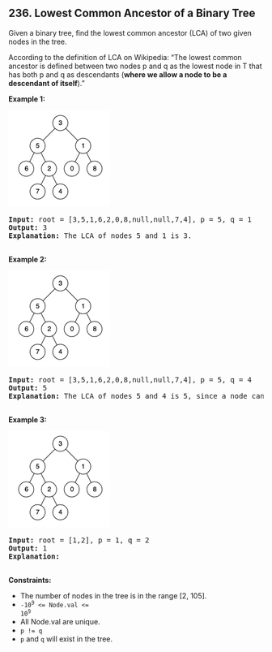 ## 236. Lowest Common Ancestor of a Binary Tree

Given a binary tree, find the lowest common ancestor (LCA) of two given nodes in the tree.

According to the definition of LCA on Wikipedia: “The lowest common ancestor is defined between two nodes p and q as the lowest node in T that has both p and q as descendants (**where we allow a node to be a descendant of itself**).”

**Example 1:**

![](img1.png)

<pre>
<b>Input:</b> root = [3,5,1,6,2,0,8,null,null,7,4], p = 5, q = 1
<b>Output:</b> 3
<b>Explanation:</b> The LCA of nodes 5 and 1 is 3.

</pre>

**Example 2:**

![](img2.png)

<pre>
<b>Input:</b> root = [3,5,1,6,2,0,8,null,null,7,4], p = 5, q = 4
<b>Output:</b> 5
<b>Explanation:</b> The LCA of nodes 5 and 4 is 5, since a node can be a descendant of itself according to the LCA definition.

</pre>

**Example 3:**

![](img2.png)

<pre>
<b>Input:</b> root = [1,2], p = 1, q = 2
<b>Output:</b> 1
<b>Explanation:</b> 

</pre>

**Constraints:**

- The number of nodes in the tree is in the range [2, 105].
- <code>-10<sup>9</sup> <= Node.val <= 10<sup>9</sup></code>
- All Node.val are unique.
- `p != q`
- `p` and `q` will exist in the tree.